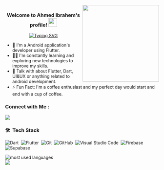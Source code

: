 
<img width="250" align="right" src="https://c.tenor.com/_DOBjnGspYAAAAAM/code-coding.gif">

<h3 align="center">
  Welcome to Ahmed Ibrahem's profile!
  <img src="https://media.giphy.com/media/hvRJCLFzcasrR4ia7z/giphy.gif" width="28">
</h3>

<!-- Typing SVG by DenverCoder1 - https://github.com/DenverCoder1/readme-typing-svg -->
<p align="center">
<a href="https://git.io/typing-svg"><img src="https://readme-typing-svg.demolab.com?font=Fira+Code&pause=1000&color=E66082&center=true&width=435&lines=Always+learning+new+things+;Flutter+Developer" alt="Typing SVG" /></a>
</p> 

- 🏢 I'm a Android application's developer using Flutter.
- 👨‍💻 I'm constantly learning and exploring new technologies to improve my skills.
- 💬 Talk with about Flutter, Dart, UI&UX or anything related to android development.
- ⚡ Fun Fact: I'm a coffee enthusiast and my perfect day would start and end with a cup of coffee.


### Connect with Me :

<a href="https://linkedin.com/in/dev-ahmed-ibrahem" target="_blank"><img src="https://img.shields.io/badge/-Linkedin-0077B5?style=for-the-badge&logo=Linkedin&logoColor=white"/></a>


### 🛠 &nbsp;Tech Stack
![Dart](https://img.shields.io/badge/-Dart-05122A?style=flat&logo=dart)&nbsp;
![Flutter](https://img.shields.io/badge/-Flutter-05122A?style=flat&logo=flutter&logoColor=563D7C)&nbsp;
![Git](https://img.shields.io/badge/-Git-05122A?style=flat&logo=git)&nbsp;
![GitHub](https://img.shields.io/badge/-GitHub-05122A?style=flat&logo=github)&nbsp;
![Visual Studio Code](https://img.shields.io/badge/-Visual%20Studio%20Code-05122A?style=flat&logo=visual-studio-code&logoColor=007ACC)&nbsp;
![Firebase](https://img.shields.io/badge/-firebase-05122A?style=flat&logo=firebase&logoColor=007ACC)&nbsp;
![Supabase](https://img.shields.io/badge/-supabase-05122A?style=flat&logo=supabase&logoColor=007ACC)&nbsp;





<img align="left" src="https://github-readme-stats.vercel.app/api/top-langs?username=DevAhmedIbrahem&show_icons=true&locale=en&layout=compact&theme=radical" alt="most used languages" />
<br>
<a href="https://komarev.com/ghpvc/?username=DevAhmedIbrahem&style=for-the-badge">
    <img src="https://komarev.com/ghpvc/?username=DevAhmedIbrahem&style=for-the-badge">
</a>
